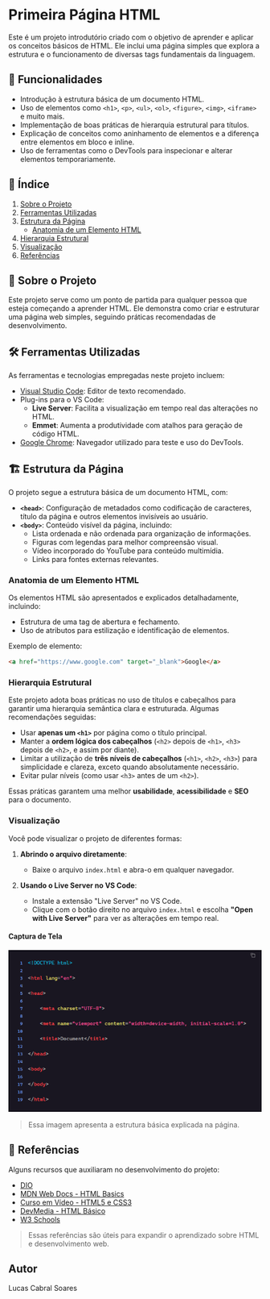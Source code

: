 # Primeira Página HTML

Este é um projeto introdutório criado com o objetivo de aprender e aplicar os conceitos básicos de HTML. Ele inclui uma página simples que explora a estrutura e o funcionamento de diversas tags fundamentais da linguagem.


## 🌟 Funcionalidades

- Introdução à estrutura básica de um documento HTML.
- Uso de elementos como `<h1>`, `<p>`, `<ul>`, `<ol>`, `<figure>`, `<img>`, `<iframe>` e muito mais.
- Implementação de boas práticas de hierarquia estrutural para títulos.
- Explicação de conceitos como aninhamento de elementos e a diferença entre elementos em bloco e inline.
- Uso de ferramentas como o DevTools para inspecionar e alterar elementos temporariamente.


## 📜 Índice

1. [Sobre o Projeto](#sobre-o-projeto)
2. [Ferramentas Utilizadas](#ferramentas-utilizadas)
3. [Estrutura da Página](#estrutura-da-pagina)
   - [Anatomia de um Elemento HTML](#anatomia-de-um-elemento-html)
4. [Hierarquia Estrutural](#hierarquia-estrutural)
5. [Visualização](#visualizacao)
6. [Referências](#referencias)


## 📝 Sobre o Projeto

Este projeto serve como um ponto de partida para qualquer pessoa que esteja começando a aprender HTML. Ele demonstra como criar e estruturar uma página web simples, seguindo práticas recomendadas de desenvolvimento.


## 🛠 Ferramentas Utilizadas

As ferramentas e tecnologias empregadas neste projeto incluem:

- [Visual Studio Code](https://code.visualstudio.com/): Editor de texto recomendado.
- Plug-ins para o VS Code:
  - **Live Server**: Facilita a visualização em tempo real das alterações no HTML.
  - **Emmet**: Aumenta a produtividade com atalhos para geração de código HTML.
- [Google Chrome](https://www.google.com/chrome/): Navegador utilizado para teste e uso do DevTools.


## 🏗 Estrutura da Página

O projeto segue a estrutura básica de um documento HTML, com:

- **`<head>`**: Configuração de metadados como codificação de caracteres, título da página e outros elementos invisíveis ao usuário.
- **`<body>`**: Conteúdo visível da página, incluindo:
  - Lista ordenada e não ordenada para organização de informações.
  - Figuras com legendas para melhor compreensão visual.
  - Vídeo incorporado do YouTube para conteúdo multimídia.
  - Links para fontes externas relevantes.

### Anatomia de um Elemento HTML
Os elementos HTML são apresentados e explicados detalhadamente, incluindo:

- Estrutura de uma tag de abertura e fechamento.
- Uso de atributos para estilização e identificação de elementos.

Exemplo de elemento:
```html
<a href="https://www.google.com" target="_blank">Google</a>
```

### Hierarquia Estrutural

Este projeto adota boas práticas no uso de títulos e cabeçalhos para garantir uma hierarquia semântica clara e estruturada. Algumas recomendações seguidas:

- Usar **apenas um `<h1>`** por página como o título principal.
- Manter a **ordem lógica dos cabeçalhos** (`<h2>` depois de `<h1>`, `<h3>` depois de `<h2>`, e assim por diante).
- Limitar a utilização de **três níveis de cabeçalhos** (`<h1>`, `<h2>`, `<h3>`) para simplicidade e clareza, exceto quando absolutamente necessário.
- Evitar pular níveis (como usar `<h3>` antes de um `<h2>`).

Essas práticas garantem uma melhor **usabilidade**, **acessibilidade** e **SEO** para o documento.

### Visualização

Você pode visualizar o projeto de diferentes formas:

1. **Abrindo o arquivo diretamente**:
   - Baixe o arquivo `index.html` e abra-o em qualquer navegador.

2. **Usando o Live Server no VS Code**:
   - Instale a extensão "Live Server" no VS Code.
   - Clique com o botão direito no arquivo `index.html` e escolha **"Open with Live Server"** para ver as alterações em tempo real.

#### Captura de Tela
![Estrutura Básica HTML](imagens/estrutura-HTML.png)

> Essa imagem apresenta a estrutura básica explicada na página.


## 📖 Referências

Alguns recursos que auxiliaram no desenvolvimento do projeto:

- [DIO](https://www.dio.me/)
- [MDN Web Docs - HTML Basics](https://developer.mozilla.org/pt-BR/docs/Web/HTML)
- [Curso em Vídeo - HTML5 e CSS3](https://www.youtube.com/c/CursoemV%C3%ADdeo)
- [DevMedia - HTML Básico](https://www.devmedia.com.br/html-basico-codigos-html/16596)
- [W3 Schools](https://www.w3schools.com/)

> Essas referências são úteis para expandir o aprendizado sobre HTML e desenvolvimento web.

## Autor

Lucas Cabral Soares

